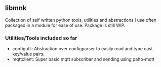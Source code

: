 ## libmnk

Collection of self written python tools, utilities and abstractions I use often packaged in a module for ease of use. Package is still WIP.

### Utilities/Tools included so far
- configutil: Abstraction over configparser to easily read and type cast key/value pairs.
- mqttclient: Super basic mqtt subscriber and sending using paho-mqtt